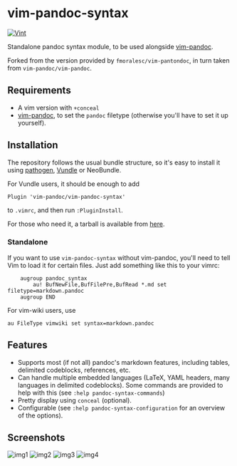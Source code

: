 # vim-pandoc-syntax

[![Vint](https://github.com/vim-pandoc/vim-pandoc-syntax/workflows/Vint/badge.svg)](https://github.com/vim-pandoc/vim-pandoc-syntax/actions?workflow=Vint)

Standalone pandoc syntax module, to be used alongside
[vim-pandoc](http://github.com/vim-pandoc/vim-pandoc).

Forked from the version provided by `fmoralesc/vim-pantondoc`, in turn taken
from `vim-pandoc/vim-pandoc`.

## Requirements

* A vim version with `+conceal`
* [vim-pandoc](http://github.com/vim-pandoc/vim-pandoc), to set the
  `pandoc` filetype (otherwise you'll have to set it up yourself).

## Installation

The repository follows the usual bundle structure, so it's easy to install it
using [pathogen](https://github.com/tpope/vim-pathogen),
[Vundle](https://github.com/gmarik/vundle) or NeoBundle.

For Vundle users, it should be enough to add

    Plugin 'vim-pandoc/vim-pandoc-syntax'

to `.vimrc`, and then run `:PluginInstall`.

For those who need it, a tarball is available from
[here](https://github.com/vim-pandoc/vim-pandoc-syntax/archive/master.zip).

### Standalone

If you want to use `vim-pandoc-syntax` without vim-pandoc, you'll need to tell
Vim to load it for certain files. Just add something like this to your vimrc:

~~~ vim
    augroup pandoc_syntax
        au! BufNewFile,BufFilePre,BufRead *.md set filetype=markdown.pandoc
    augroup END
~~~

For vim-wiki users, use

~~~ vim
au FileType vimwiki set syntax=markdown.pandoc
~~~


## Features

* Supports most (if not all) pandoc's markdown features, including tables,
  delimited codeblocks, references, etc.
* Can handle multiple embedded languages (LaTeX, YAML headers, many languages
  in delimited codeblocks). Some commands are provided to help with this (see
  `:help pandoc-syntax-commands`)
* Pretty display using `conceal` (optional).
* Configurable (see `:help pandoc-syntax-configuration` for an overview of the
  options).

## Screenshots

![img1](http://i.imgur.com/UKXbG2V.png)
![img2](http://i.imgur.com/z8FpxRP.png)
![img3](http://i.imgur.com/ziNjQiE.png)
![img4](http://i.imgur.com/UKoOxzP.png)
